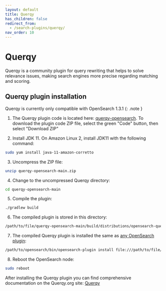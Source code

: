 ```yaml
---
layout: default
title: Querqy
has_children: false
redirect_from:
  - /search-plugins/querqy/
nav_order: 10
---
```


# Querqy

Querqy is a community plugin for query rewriting that helps to solve relevance issues, making search engines more precise regarding matching and scoring.

## Querqy plugin installation

Querqy is currently only compatible with OpenSearch 1.3.1
{: .note }

1. The Querqy plugin code is located here: [querqy-opensearch](https://github.com/querqy/querqy-opensearch). To download the plugin code ZIP file, select the green "Code" button, then select "Download ZIP"

2. Install JDK 11. On Amazon Linux 2, install JDK11 with the following command:

```bash
sudo yum install java-11-amazon-corretto
```

3. Uncompress the ZIP file:

```bash
unzip querqy-opensearch-main.zip
```

4. Change to the uncompressed Querqy directory:

```bash
cd querqy-opensearch-main
```

5. Compile the plugin: 

```bash
./gradlew build
```

6. The compiled plugin is stored in this directory:

```bash
/path/to/file/querqy-opensearch-main/build/distributions/opensearch-querqy-1.3.1.0.zip`
```

7. The compiled Querqy plugin is installed the same as [any OpenSearch plugin](https://opensearch.org/docs/latest/opensearch/install/plugins/#install-a-plugin): 

```bash
/path/to/opensearch/bin/opensearch-plugin install file:///path/to/file/opensearch-querqy-1.3.1.0.zip
```

8. Reboot the OpenSearch node: 

```bash
sudo reboot
```

After installing the Querqy plugin you can find comprehensive documentation on the Querqy.org site: [Querqy](https://docs.querqy.org/querqy/index.html)